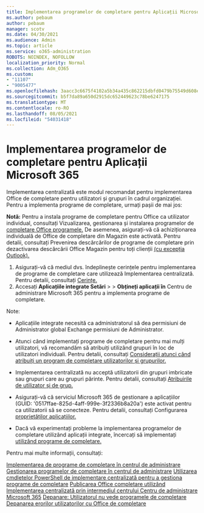 ```yaml
---
title: Implementarea programelor de completare pentru Aplicații Microsoft 365
ms.author: pebaum
author: pebaum
manager: scotv
ms.date: 04/30/2021
ms.audience: Admin
ms.topic: article
ms.service: o365-administration
ROBOTS: NOINDEX, NOFOLLOW
localization_priority: Normal
ms.collection: Adm_O365
ms.custom:
- "11107"
- "9005477"
ms.openlocfilehash: 3aacc3c6675f4102a5b34a435c862215dbfd0479b75549d608ed3c91021ed3d7
ms.sourcegitcommit: b5f7da89a650d2915dc652449623c78be6247175
ms.translationtype: MT
ms.contentlocale: ro-RO
ms.lasthandoff: 08/05/2021
ms.locfileid: "54031418"
---
```

# <a name="deploying-add-ins-for-microsoft-365-apps"></a>Implementarea programelor de completare pentru Aplicații Microsoft 365

Implementarea centralizată este modul recomandat pentru implementarea Office de completare pentru utilizatori și grupuri în cadrul organizației. Pentru a implementa programe de completare, urmați pașii de mai jos:

**Notă:** Pentru a instala programe de completare pentru Office ca utilizator individual, consultați Vizualizarea, gestionarea și instalarea programelor de [completare Office programele.](https://support.microsoft.com/topic/view-manage-and-install-add-ins-in-office-programs-16278816-1948-4028-91e5-76dca5380f8d) De asemenea, asigurați-vă că achiziționarea individuală de Office de completare din Magazin este activată. Pentru detalii, consultați Prevenirea descărcărilor de programe de completare prin dezactivarea descărcării Office Magazin pentru toți clienții [(cu excepția Outlook).](https://docs.microsoft.com/microsoft-365/admin/manage/manage-addins-in-the-admin-center?view=o365-worldwide#prevent-add-in-downloads-by-turning-off-the-office-store-across-all-clients-except-outlook)

1. Asigurați-vă că mediul dvs. îndeplinește cerințele pentru implementarea de programe de completare care utilizează Implementarea centralizată. Pentru detalii, consultați [Cerințe.](https://docs.microsoft.com/microsoft-365/admin/manage/centralized-deployment-of-add-ins?#requirements)
2. Accesați **Aplicațiile integrate Setări**  >    >  **Obțineți aplicații în** Centru de administrare Microsoft 365 pentru a implementa programe de completare. 

Note: 

- Aplicațiile integrate necesită ca administratorul să dea permisiuni de Administrator global Exchange permisiuni de Administrator.

- Atunci când implementați programe de completare pentru mai mulți utilizatori, vă recomandăm să atribuiți utilizând grupuri în loc de utilizatori individuali. Pentru detalii, consultați [Considerații atunci când atribuiți un program de completare utilizatorilor și grupurilor.](https://docs.microsoft.com/microsoft-365/admin/manage/manage-deployment-of-add-ins?view=o365-worldwide#considerations-when-assigning-an-add-in-to-users-and-groups)

- Implementarea centralizată nu acceptă utilizatorii din grupuri imbricate sau grupuri care au grupuri părinte. Pentru detalii, consultați [Atribuirile de utilizator și de grup.](https://docs.microsoft.com/microsoft-365/admin/manage/centralized-deployment-of-add-ins?view=o365-worldwide#user-and-group-assignments)

- Asigurați-vă că serviciul Microsoft 365 de gestionare a aplicațiilor (GUID: '0517ffae-825d-4aff-999e-3f2336b8a20a') este activat pentru ca utilizatorii să se conecteze. Pentru detalii, consultați Configurarea [proprietăților aplicațiilor.](https://docs.microsoft.com/azure/active-directory/manage-apps/add-application-portal-configure#configure-app-properties)

- Dacă vă experimentați probleme la implementarea programelor de completare utilizând aplicații integrate, încercați să implementați [utilizând programe de completare.](https://admin.microsoft.com/AdminPortal/Home?#/Settings/AddIns)

Pentru mai multe informații, consultați:

[Implementarea de programe de completare în centrul de administrare](https://docs.microsoft.com/microsoft-365/admin/manage/manage-deployment-of-add-ins) 
 [Gestionarea programelor de completare în centrul de administrare](https://docs.microsoft.com/microsoft-365/admin/manage/manage-addins-in-the-admin-center) 
 [Utilizarea cmdletelor PowerShell de implementare centralizată pentru a gestiona programe de completare](https://docs.microsoft.com/microsoft-365/enterprise/use-the-centralized-deployment-powershell-cmdlets-to-manage-add-ins) 
 [Publicarea Office completare utilizând Implementarea centralizată prin intermediul centrului Centru de administrare Microsoft 365](https://docs.microsoft.com/office/dev/add-ins/publish/centralized-deployment#publish-an-office-add-in-via-centralized-deployment) 
 [Depanare: Utilizatorul nu vede programele de completare](https://docs.microsoft.com/office365/troubleshoot/access-management/user-not-seeing-add-ins) 
 [Depanarea erorilor utilizatorilor cu Office de completare](https://docs.microsoft.com/office/dev/add-ins/testing/testing-and-troubleshooting)